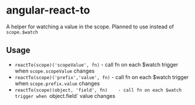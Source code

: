 angular-react-to
================

A helper for watching a value in the scope.
Planned to use instead of `scope.$watch`

## Usage

  * `reactTo(scope)('scopeValue', fn)`      - call fn on each $watch trigger when `scope.scopeValue` changes
  * `reactTo(scope)('prefix','value', fn)`  - call fn on each $watch trigger when `scope.prefix.value` changes
  * `reactTo(scope)(object, 'field', fn)    - call fn on each $watch trigger when `object.field` value changes
